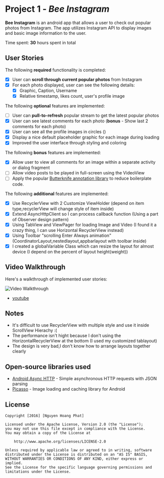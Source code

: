 # Project 1 - *Bee Instagram*

**Bee Instagram** is an android app that allows a user to check out popular photos from Instagram. The app utilizes Instagram API to display images and basic image information to the user.

Time spent: **30** hours spent in total

## User Stories

The following **required** functionality is completed:

* [X] User can **scroll through current popular photos** from Instagram
* [X] For each photo displayed, user can see the following details:
  * [X] Graphic, Caption, Username
  * [X] Relative timestamp, likes count, user's profile image

The following **optional** features are implemented:

* [ ] User can **pull-to-refresh** popular stream to get the latest popular photos
* [X] User can see latest comments for each photo (**bonus** - Show last 2 comments for each photo)
* [X] User can see all the profile images in circles ()
* [X] Display a nice default placeholder graphic for each image during loading
* [X] Improved the user interface through styling and coloring

The following **bonus** features are implemented:

* [X] Allow user to view all comments for an image within a separate activity or dialog fragment
* [ ] Allow video posts to be played in full-screen using the VideoView
* [ ] Apply the popular [Butterknife annotation library](http://guides.codepath.com/android/Reducing-View-Boilerplate-with-Butterknife) to reduce boilerplate code.

The following **additional** features are implemented:

* [X] Use RecyclerView with 2 Customize ViewHolder (depend on item type,recyclerView will change style of item inside) 
* [X] Extend AsyncHttpClient so I can process callback function (Using a part of Observer design pattern)
* [X] Using TabView and ViewPager for loading Image and Video (I found it a crazy thing, I can use Horizontal RecyclerView instead)
* [X] Using Toolbar "scrolling Enter Always animation" (CoordinatorLayout,nestedlayout,appbarlayout with toolbar inside)
* [X] I created a globalVariable Class which can resize the layout for almost device (I depend on the percent of layout height(weight))

## Video Walkthrough 

Here's a walkthrough of implemented user stories:

<img src='http://i.imgur.com/tKMNVFK.gifv' title='Video Walkthrough' width='' alt='Video Walkthrough' />

- [youtube](https://www.youtube.com/watch?v=stT61gS2s7s&feature=youtu.be)


## Notes
- It's difficult to use RecyclerView with multiple style and use it inside ScrollView Hierachy :(
- The performance isn't hight because I don't using the HorizontalRecyclerView at the bottom (I used my customized tablayout)
- The design is very bad,I don't know how to arrange layouts together clearly

## Open-source libraries used

- [Android Async HTTP](https://github.com/loopj/android-async-http) - Simple asynchronous HTTP requests with JSON parsing
- [Picasso](http://square.github.io/picasso/) - Image loading and caching library for Android

## License

    Copyright [2016] [Nguyen Hoang Phat]

    Licensed under the Apache License, Version 2.0 (the "License");
    you may not use this file except in compliance with the License.
    You may obtain a copy of the License at

        http://www.apache.org/licenses/LICENSE-2.0

    Unless required by applicable law or agreed to in writing, software
    distributed under the License is distributed on an "AS IS" BASIS,
    WITHOUT WARRANTIES OR CONDITIONS OF ANY KIND, either express or implied.
    See the License for the specific language governing permissions and
    limitations under the License.
